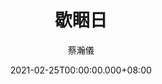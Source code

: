 ---
issue: 417
title: 歇睏日
author: 蔡瀚儀
date: 2021-02-25T00:00:00.000+08:00
topic: 生活
difficulty: 1
wikidata: Q131449264
wikidata_link: https://www.wikidata.org/wiki/Q131449264
---